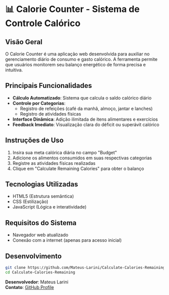 # 📊 Calorie Counter - Sistema de Controle Calórico

## Visão Geral
O Calorie Counter é uma aplicação web desenvolvida para auxiliar no gerenciamento diário de consumo e gasto calórico. A ferramenta permite que usuários monitorem seu balanço energético de forma precisa e intuitiva.

## Principais Funcionalidades
- **Cálculo Automatizado**: Sistema que calcula o saldo calórico diário
- **Controle por Categorias**:
  - Registro de refeições (café da manhã, almoço, jantar e lanches)
  - Registro de atividades físicas
- **Interface Dinâmica**: Adição ilimitada de itens alimentares e exercícios
- **Feedback Imediato**: Visualização clara do déficit ou superávit calórico

## Instruções de Uso
1. Insira sua meta calórica diária no campo "Budget"
2. Adicione os alimentos consumidos em suas respectivas categorias
3. Registre as atividades físicas realizadas
4. Clique em "Calculate Remaining Calories" para obter o balanço

## Tecnologias Utilizadas
- HTML5 (Estrutura semântica)
- CSS (Estilização)
- JavaScript (Lógica e interatividade)

## Requisitos do Sistema
- Navegador web atualizado
- Conexão com a internet (apenas para acesso inicial)

## Desenvolvimento
```bash
git clone https://github.com/Mateus-Larini/Calculate-Calories-Remaining.git
cd Calculate-Calories-Remaining
```

**Desenvolvedor**: Mateus Larini  
**Contato**: [GitHub Profile](https://github.com/Mateus-Larini)